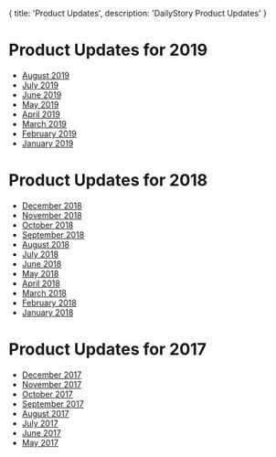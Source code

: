 {
	title: 'Product Updates',
	description: 'DailyStory Product Updates'
}
# Product Updates for 2019
* [August 2019](2019/august)
* [July 2019](2019/july)
* [June 2019](2019/june)
* [May 2019](2019/may)
* [April 2019](2019/april)
* [March 2019](2019/march)
* [February 2019](2019/february)
* [January 2019](2019/january)

# Product Updates for 2018
* [December 2018](2018/december)
* [November 2018](2018/november)
* [October 2018](2018/october)
* [September 2018](2018/september)
* [August 2018](2018/august)
* [July 2018](2018/july)
* [June 2018](2018/june)
* [May 2018](2018/may)
* [April 2018](2018/april)
* [March 2018](2018/march)
* [February 2018](2018/february)
* [January 2018](2018/january)

# Product Updates for 2017
* [December 2017](2017/december)
* [November 2017](2017/november)
* [October 2017](2017/october)
* [September 2017](2017/september)
* [August 2017](2017/august)
* [July 2017](2017/july)
* [June 2017](2017/june)
* [May 2017](2017/may)
